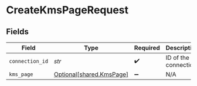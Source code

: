 # CreateKmsPageRequest


## Fields

| Field                                                      | Type                                                       | Required                                                   | Description                                                |
| ---------------------------------------------------------- | ---------------------------------------------------------- | ---------------------------------------------------------- | ---------------------------------------------------------- |
| `connection_id`                                            | *str*                                                      | :heavy_check_mark:                                         | ID of the connection                                       |
| `kms_page`                                                 | [Optional[shared.KmsPage]](../../models/shared/kmspage.md) | :heavy_minus_sign:                                         | N/A                                                        |